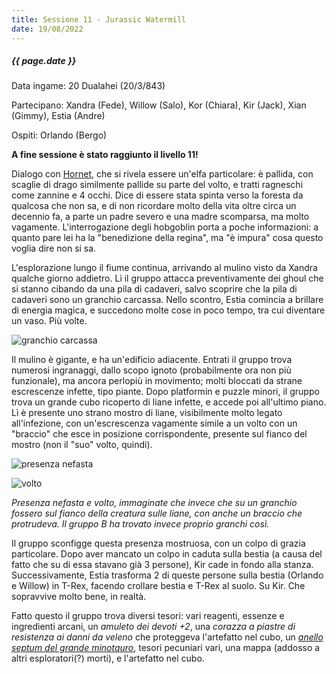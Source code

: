 ```yaml
---
title: Sessione 11 - Jurassic Watermill
date: 19/08/2022
---
```


##### {{ page.date }}

Data ingame: 20 Dualahei (20/3/843)

Partecipano: Xandra (Fede), Willow (Salo), Kor (Chiara), Kir (Jack), Xian (Gimmy), Estia (Andre)

Ospiti: Orlando (Bergo)

**A fine sessione è stato raggiunto il livello 11!**

Dialogo con [Hornet](npc.md#Hornet), che si rivela essere un'elfa particolare: è pallida, con scaglie di drago similmente pallide su parte del volto, e tratti ragneschi come zannine e 4 occhi. Dice di essere stata spinta verso la foresta da qualcosa che non sa, e di non ricordare molto della vita oltre circa un decennio fa, a parte un padre severo e una madre scomparsa, ma molto vagamente. L'interrogazione degli hobgoblin porta a poche informazioni: a quanto pare lei ha la "benedizione della regina", ma "è impura" cosa questo voglia dire non si sa.

L'esplorazione lungo il fiume continua, arrivando al mulino visto da Xandra qualche giorno addietro. Lì il gruppo attacca preventivamente dei ghoul che si stanno cibando da una pila di cadaveri, salvo scoprire che la pila di cadaveri sono un granchio carcassa. Nello scontro, Estia comincia a brillare di energia magica, e succedono molte cose in poco tempo, tra cui diventare un vaso. Più volte.

![granchio carcassa](https://i.imgur.com/POu34sj.png)

Il mulino è gigante, e ha un'edificio adiacente. Entrati il gruppo trova numerosi ingranaggi, dallo scopo ignoto (probabilmente ora non più funzionale), ma ancora perlopiù in movimento; molti bloccati da strane escrescenze infette, tipo piante. Dopo platformin e puzzle minori, il gruppo trova un grande cubo ricoperto di liane infette, e accede poi all'ultimo piano. Lì è presente uno strano mostro di liane, visibilmente molto legato all'infezione, con un'escrescenza vagamente simile a un volto con un "braccio" che esce in posizione corrispondente, presente sul fianco del mostro (non il "suo" volto, quindi).

![presenza nefasta](https://i.imgur.com/m0ipBPP.png)

![volto](https://preview.redd.it/ra50c5aqfsp81.png?width=1920&format=png&auto=webp&s=a7434af5af40f7bfc30fc6ca487a562b86b498d6)

*Presenza nefasta e volto, immaginate che invece che su un granchio fossero sul fianco della creatura sulle liane, con anche un braccio che protrudeva. Il gruppo B ha trovato invece proprio granchi così.*

Il gruppo sconfigge questa presenza mostruosa, con un colpo di grazia particolare. Dopo aver mancato un colpo in caduta sulla bestia (a causa del fatto che su di essa stavano già 3 persone), Kir cade in fondo alla stanza. Successivamente, Estia trasforma 2 di queste persone sulla bestia (Orlando e Willow) in T-Rex, facendo crollare bestia e T-Rex al suolo. Su Kir. Che sopravvive molto bene, in realtà.

Fatto questo il gruppo trova diversi tesori: vari reagenti, essenze e ingredienti arcani, un *amuleto dei devoti +2*, una *corazza a piastre di resistenza ai danni da veleno* che proteggeva l'artefatto nel cubo, un [*anello septum del grande minotauro*](https://old.reddit.com/r/TheGriffonsSaddlebag/comments/d1quyg/the_griffons_saddlebag_septum_ring_of_the_great/), tesori pecuniari vari, una mappa (addosso a altri esploratori(?) morti), e l'artefatto nel cubo.